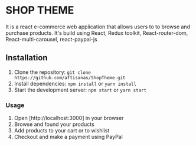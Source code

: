 # SHOP THEME

It is a react e-commerce web application that allows users to to browse and purchase products. 
It's build using React, Redux toolkit, React-router-dom, React-multi-carousel, react-paypal-js

## Installation
1. Clone the repository: `git clone https://github.com/aftisanas/ShopTheme.git`
2. Install dependencies: `npm install` or `yarn install`
3. Start the development server: `npm start` or `yarn start`

### Usage
1. Open [http://localhost:3000] in your browser
2. Browse and found your products
3. Add products to your cart or to wishlist
4. Checkout and make a payment using PayPal

